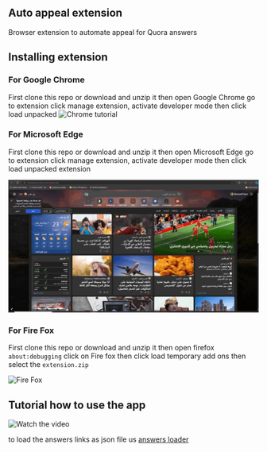 ## Auto appeal extension
Browser extension to automate appeal for Quora answers

## Installing extension
### For Google Chrome
First clone this repo or download and unzip it then open Google Chrome go to extension click manage extension, activate developer mode then click load unpacked
![Chrome tutorial](chrome.gif)
### For Microsoft Edge
First clone this repo or download and unzip it then open Microsoft Edge go to extension click manage extension, activate developer mode then click load unpacked extension

![Edge tutorial](edge.gif)
### For Fire Fox
First clone this repo or download and unzip it then open firefox ``about:debugging`` click on Fire fox then click load temporary add ons then select the ``extension.zip``

![Fire Fox](firefox.gif)

## Tutorial how to use the app 
![Watch the video](tuto.gif)

to load the answers links as json file us [answers loader](https://github.com/AliTigui/answers_loader)
